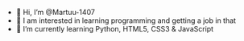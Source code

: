 - 👋 Hi, I’m @Martuu-1407
- 👀 I am interested in learning programming and getting a job in that
- 🌱 I’m currently learning Python, HTML5, CSS3 & JavaScript
